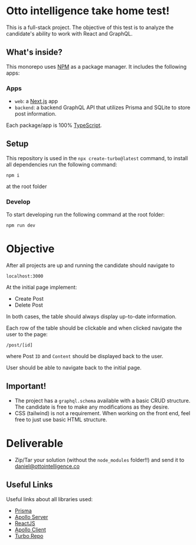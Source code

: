 # Otto intelligence take home test!

This is a full-stack project. The objective of this test is to analyze the candidate's ability to work with React and GraphQL.

## What's inside?

This monorepo uses [NPM](https://www.npmjs.com/) as a package manager. It includes the following apps:

### Apps

- `web`: a [Next.js](https://nextjs.org) app
- `backend`: a backend GraphQL API that utilizes Prisma and SQLite to store post information.

Each package/app is 100% [TypeScript](https://www.typescriptlang.org/).

## Setup

This repository is used in the `npx create-turbo@latest` command, to install all dependencies run the following command:

```
npm i
```

at the root folder

### Develop

To start developing run the following command at the root folder:

```
npm run dev
```

# Objective

After all projects are up and running the candidate should navigate to

```
localhost:3000
```

At the initial page implement:

- Create Post
- Delete Post

In both cases, the table should always display up-to-date information.

Each row of the table should be clickable and when clicked navigate the user to the page:

```
/post/[id]
```

where Post `ID` and `Content` should be displayed back to the user.

User should be able to navigate back to the initial page.

## Important!

- The project has a `graphql.schema` available with a basic CRUD structure. The candidate is free to make any modifications as they desire.
- CSS (tailwind) is not a requirement. When working on the front end, feel free to just use basic HTML structure.

# Deliverable

- Zip/Tar your solution (without the `node_modules` folder!!) and send it to daniel@ottointelligence.co

## Useful Links

Useful links about all libraries used:

- [Prisma](https://www.prisma.io/docs/)
- [Apollo Server](https://www.apollographql.com/docs/apollo-server/data/resolvers)
- [ReactJS](https://reactjs.org/docs/getting-started.html)
- [Apollo Client](https://www.apollographql.com/docs/react/data/queries)
- [Turbo Repo](https://turborepo.org/)

